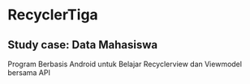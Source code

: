 # RecyclerTiga
## Study case: Data Mahasiswa
Program Berbasis Android untuk Belajar Recyclerview dan Viewmodel bersama API
